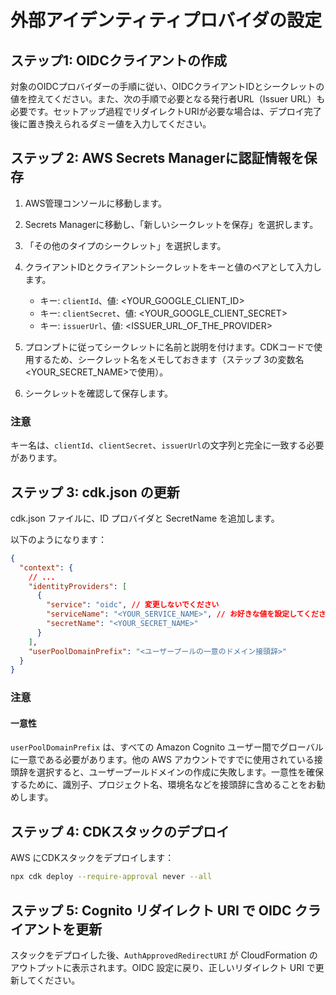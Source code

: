 # 外部アイデンティティプロバイダの設定

## ステップ1: OIDCクライアントの作成

対象のOIDCプロバイダーの手順に従い、OIDCクライアントIDとシークレットの値を控えてください。また、次の手順で必要となる発行者URL（Issuer URL）も必要です。セットアップ過程でリダイレクトURIが必要な場合は、デプロイ完了後に置き換えられるダミー値を入力してください。

## ステップ 2: AWS Secrets Managerに認証情報を保存

1. AWS管理コンソールに移動します。
2. Secrets Managerに移動し、「新しいシークレットを保存」を選択します。
3. 「その他のタイプのシークレット」を選択します。
4. クライアントIDとクライアントシークレットをキーと値のペアとして入力します。

   - キー: `clientId`、値: <YOUR_GOOGLE_CLIENT_ID>
   - キー: `clientSecret`、値: <YOUR_GOOGLE_CLIENT_SECRET>
   - キー: `issuerUrl`、値: <ISSUER_URL_OF_THE_PROVIDER>

5. プロンプトに従ってシークレットに名前と説明を付けます。CDKコードで使用するため、シークレット名をメモしておきます（ステップ 3の変数名 <YOUR_SECRET_NAME>で使用）。
6. シークレットを確認して保存します。

### 注意

キー名は、`clientId`、`clientSecret`、`issuerUrl`の文字列と完全に一致する必要があります。

## ステップ 3: cdk.json の更新

cdk.json ファイルに、ID プロバイダと SecretName を追加します。

以下のようになります：

```json
{
  "context": {
    // ...
    "identityProviders": [
      {
        "service": "oidc", // 変更しないでください
        "serviceName": "<YOUR_SERVICE_NAME>", // お好きな値を設定してください
        "secretName": "<YOUR_SECRET_NAME>"
      }
    ],
    "userPoolDomainPrefix": "<ユーザープールの一意のドメイン接頭辞>"
  }
}
```

### 注意

#### 一意性

`userPoolDomainPrefix` は、すべての Amazon Cognito ユーザー間でグローバルに一意である必要があります。他の AWS アカウントですでに使用されている接頭辞を選択すると、ユーザープールドメインの作成に失敗します。一意性を確保するために、識別子、プロジェクト名、環境名などを接頭辞に含めることをお勧めします。

## ステップ 4: CDKスタックのデプロイ

AWS にCDKスタックをデプロイします：

```sh
npx cdk deploy --require-approval never --all
```

## ステップ 5: Cognito リダイレクト URI で OIDC クライアントを更新

スタックをデプロイした後、`AuthApprovedRedirectURI` が CloudFormation のアウトプットに表示されます。OIDC 設定に戻り、正しいリダイレクト URI で更新してください。